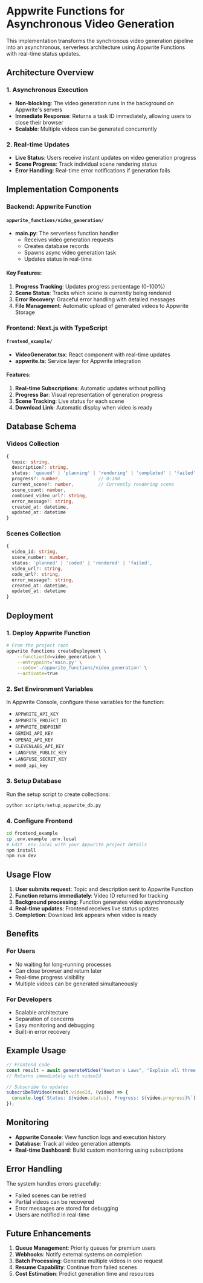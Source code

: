 # Appwrite Functions for Asynchronous Video Generation

This implementation transforms the synchronous video generation pipeline into an asynchronous, serverless architecture using Appwrite Functions with real-time status updates.

## Architecture Overview

### 1. Asynchronous Execution
- **Non-blocking**: The video generation runs in the background on Appwrite's servers
- **Immediate Response**: Returns a task ID immediately, allowing users to close their browser
- **Scalable**: Multiple videos can be generated concurrently

### 2. Real-time Updates
- **Live Status**: Users receive instant updates on video generation progress
- **Scene Progress**: Track individual scene rendering status
- **Error Handling**: Real-time error notifications if generation fails

## Implementation Components

### Backend: Appwrite Function

#### `appwrite_functions/video_generation/`
- **main.py**: The serverless function handler
  - Receives video generation requests
  - Creates database records
  - Spawns async video generation task
  - Updates status in real-time

#### Key Features:
1. **Progress Tracking**: Updates progress percentage (0-100%)
2. **Scene Status**: Tracks which scene is currently being rendered
3. **Error Recovery**: Graceful error handling with detailed messages
4. **File Management**: Automatic upload of generated videos to Appwrite Storage

### Frontend: Next.js with TypeScript

#### `frontend_example/`
- **VideoGenerator.tsx**: React component with real-time updates
- **appwrite.ts**: Service layer for Appwrite integration

#### Features:
1. **Real-time Subscriptions**: Automatic updates without polling
2. **Progress Bar**: Visual representation of generation progress
3. **Scene Tracking**: Live status for each scene
4. **Download Link**: Automatic display when video is ready

## Database Schema

### Videos Collection
```typescript
{
  topic: string,
  description?: string,
  status: 'queued' | 'planning' | 'rendering' | 'completed' | 'failed',
  progress?: number,              // 0-100
  current_scene?: number,         // Currently rendering scene
  scene_count: number,
  combined_video_url?: string,
  error_message?: string,
  created_at: datetime,
  updated_at: datetime
}
```

### Scenes Collection
```typescript
{
  video_id: string,
  scene_number: number,
  status: 'planned' | 'coded' | 'rendered' | 'failed',
  video_url?: string,
  code_url?: string,
  error_message?: string,
  created_at: datetime,
  updated_at: datetime
}
```

## Deployment

### 1. Deploy Appwrite Function

```bash
# From the project root
appwrite functions createDeployment \
    --functionId=video_generation \
    --entrypoint='main.py' \
    --code='./appwrite_functions/video_generation' \
    --activate=true
```

### 2. Set Environment Variables

In Appwrite Console, configure these variables for the function:
- `APPWRITE_API_KEY`
- `APPWRITE_PROJECT_ID`
- `APPWRITE_ENDPOINT`
- `GEMINI_API_KEY`
- `OPENAI_API_KEY`
- `ELEVENLABS_API_KEY`
- `LANGFUSE_PUBLIC_KEY`
- `LANGFUSE_SECRET_KEY`
- `mem0_api_key`

### 3. Setup Database

Run the setup script to create collections:
```python
python scripts/setup_appwrite_db.py
```

### 4. Configure Frontend

```bash
cd frontend_example
cp .env.example .env.local
# Edit .env.local with your Appwrite project details
npm install
npm run dev
```

## Usage Flow

1. **User submits request**: Topic and description sent to Appwrite Function
2. **Function returns immediately**: Video ID returned for tracking
3. **Background processing**: Function generates video asynchronously
4. **Real-time updates**: Frontend receives live status updates
5. **Completion**: Download link appears when video is ready

## Benefits

### For Users
- No waiting for long-running processes
- Can close browser and return later
- Real-time progress visibility
- Multiple videos can be generated simultaneously

### For Developers
- Scalable architecture
- Separation of concerns
- Easy monitoring and debugging
- Built-in error recovery

## Example Usage

```typescript
// Frontend code
const result = await generateVideo("Newton's Laws", "Explain all three laws");
// Returns immediately with videoId

// Subscribe to updates
subscribeToVideo(result.videoId, (video) => {
  console.log(`Status: ${video.status}, Progress: ${video.progress}%`);
});
```

## Monitoring

- **Appwrite Console**: View function logs and execution history
- **Database**: Track all video generation attempts
- **Real-time Dashboard**: Build custom monitoring using subscriptions

## Error Handling

The system handles errors gracefully:
- Failed scenes can be retried
- Partial videos can be recovered
- Error messages are stored for debugging
- Users are notified in real-time

## Future Enhancements

1. **Queue Management**: Priority queues for premium users
2. **Webhooks**: Notify external systems on completion
3. **Batch Processing**: Generate multiple videos in one request
4. **Resume Capability**: Continue from failed scenes
5. **Cost Estimation**: Predict generation time and resources 